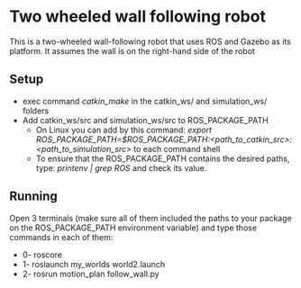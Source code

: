 # Two wheeled wall following robot

This is a two-wheeled wall-following robot that uses ROS and Gazebo as its platform. It assumes the wall is on the right-hand side of the robot



## Setup 

- exec command *catkin_make* in the catkin_ws/ and simulation_ws/ folders
- Add catkin_ws/src and simulation_ws/src to ROS_PACKAGE_PATH
  - On Linux you can add by this command: *export ROS_PACKAGE_PATH=$ROS_PACKAGE_PATH:<path_to_catkin_src>:<path_to_simulation_src>* to each command shell
  - To ensure that the ROS_PACKAGE_PATH contains the desired paths, type: *printenv | grep ROS* and check its value.



## Running 

Open 3 terminals (make sure all of them included the paths to your package on the ROS_PACKAGE_PATH environment variable) and type those commands in each of them:

- 0- roscore
- 1- roslaunch my_worlds world2.launch
- 2- rosrun motion_plan follow_wall.py
